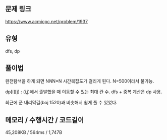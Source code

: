 ## 문제 링크

https://www.acmicpc.net/problem/1937

## 유형

dfs, dp

## 풀이법

완전탐색을 하게 되면 N*N*N*N 시간복잡도가 걸리게 된다. N=500이라서 불가능.

dp[i][j] : (i,j)에서 출발했을 때 이동할 수 있는 최대 칸 수. dfs + 중복 계산은 dp 사용.

최근에 푼 내리막길(boj 1520)과 비슷해서 쉽게 풀 수 있었다.


## 메모리 / 수행시간 / 코드길이

45,208KB / 564ms / 1,747B
